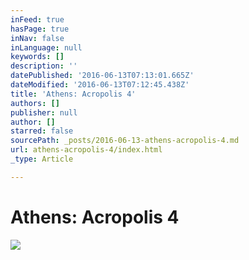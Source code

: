 ```yaml
---
inFeed: true
hasPage: true
inNav: false
inLanguage: null
keywords: []
description: ''
datePublished: '2016-06-13T07:13:01.665Z'
dateModified: '2016-06-13T07:12:45.438Z'
title: 'Athens: Acropolis 4'
authors: []
publisher: null
author: []
starred: false
sourcePath: _posts/2016-06-13-athens-acropolis-4.md
url: athens-acropolis-4/index.html
_type: Article

---
```

# Athens: Acropolis 4
![](https://the-grid-user-content.s3-us-west-2.amazonaws.com/0b567775-7e87-4d4a-a92a-84783c15530e.jpg)